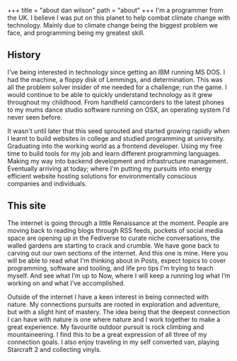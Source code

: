 +++
title = "about dan wilson"
path = "about"
+++
I'm a programmer from the UK. I believe I was put on this planet to help combat climate change with technology. Mainly due to climate change being the biggest problem we face, and programming being my greatest skill.


## History
I've being interested in technology since getting an IBM running MS DOS. I had the machine, a floppy disk of Lemmings, and determination. This was all the problem solver insider of me needed for a challenge; run the game. I would continue to be able to quickly understand technology as it grew throughout my childhood. From handheld camcorders to the latest phones to my mums dance studio software running on OSX, an operating system I'd never seen before.

It wasn't until later that this seed sprouted and started growing rapidly when I learnt to build websites in college and studied programming at university. Graduating into the working world as a frontend developer. Using my free time to build tools for my job and learn different programming languages. Making my way into backend development and infrastructure management. Eventually arriving at today; where I'm putting my pursuits into energy efficient website hosting solutions for environmentally conscious companies and individuals.

## This site
The internet is going through a little Renaissance at the moment. People are moving back to reading blogs through RSS feeds, pockets of social media space are opening up in the Fediverse to curate niche conversations, the walled gardens are starting to crack and crumble. We have gone back to carving out our own sections of the internet. And this one is mine. Here you will be able to read what I'm thinking about in Posts, expect topics to cover programming, software and tooling, and life pro tips I'm trying to teach myself. And see what I’m up to Now, where I will keep a running log what I’m working on and what I’ve accomplished. 


Outside of the internet I have a keen interest in being connected with nature. My connections pursuits are rooted in exploration and adventure, but with a slight hint of mastery. The idea being that the deepest connection I can have with nature is one where nature and I work together to make a great experience. My favourite outdoor pursuit is rock climbing and mountaineering. I find this to be a great expression of all three of my connection goals. I also enjoy traveling in my self converted van, playing Starcraft 2 and collecting vinyls. 
